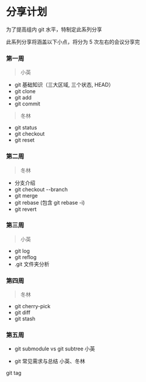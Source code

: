 # 分享计划

为了提高组内 git 水平，特制定此系列分享

此系列分享将涵盖以下小点，将分为 5 次左右的会议分享完

### 第一周

> 小英
- git 基础知识（三大区域, 三个状态, HEAD）
- git clone
- git add
- git commit

> 冬林
- git status
- git checkout
- git reset

### 第二周

> 冬林
- 分支介绍
- git checkout --branch
- git merge
- git rebase (包含 git rebase -i)
- git revert

### 第三周

> 小英
- git log
- git reflog
- .git 文件夹分析

### 第四周

> 冬林
- git cherry-pick
- git diff
- git stash

### 第五周

- git submodule vs git subtree 小英

- git 常见需求与总结 小英、冬林

git tag
